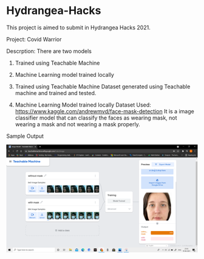 # Hydrangea-Hacks

This project is aimed to submit in Hydrangea Hacks 2021. 

Project: Covid Warrior

Descrption: There are two models
1. Trained using Teachable Machine 
2. Machine Learning model trained locally

1. Trained using Teachable Machine 
  Dataset generated using Teachable machine and trained and tested.

2. Machine Learning Model trained locally
  Dataset Used: https://www.kaggle.com/andrewmvd/face-mask-detection
  It is a image classifier model that can classify the faces as wearing mask, not wearing a mask and not wearing a mask properly. 
  
  Sample Output
  
![alt text](https://github.com/artirocks/Hydrangea-Hacks/blob/main/Covide%20Warrior/Output%20Demo/Screenshot%20(2106).png)
